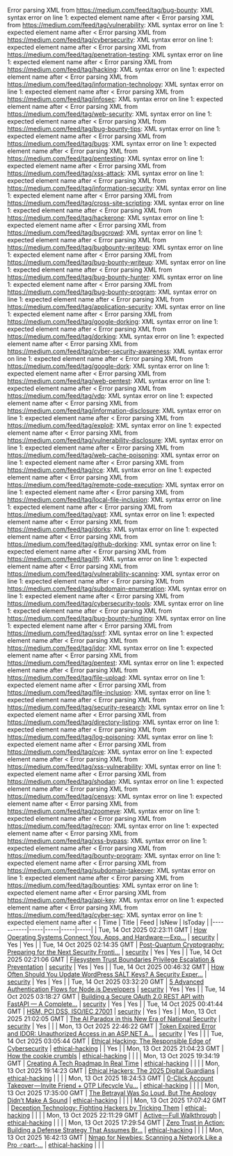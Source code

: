 Error parsing XML from https://medium.com/feed/tag/bug-bounty: XML syntax error on line 1: expected element name after <
Error parsing XML from https://medium.com/feed/tag/vulnerability: XML syntax error on line 1: expected element name after <
Error parsing XML from https://medium.com/feed/tag/cybersecurity: XML syntax error on line 1: expected element name after <
Error parsing XML from https://medium.com/feed/tag/penetration-testing: XML syntax error on line 1: expected element name after <
Error parsing XML from https://medium.com/feed/tag/hacking: XML syntax error on line 1: expected element name after <
Error parsing XML from https://medium.com/feed/tag/information-technology: XML syntax error on line 1: expected element name after <
Error parsing XML from https://medium.com/feed/tag/infosec: XML syntax error on line 1: expected element name after <
Error parsing XML from https://medium.com/feed/tag/web-security: XML syntax error on line 1: expected element name after <
Error parsing XML from https://medium.com/feed/tag/bug-bounty-tips: XML syntax error on line 1: expected element name after <
Error parsing XML from https://medium.com/feed/tag/bugs: XML syntax error on line 1: expected element name after <
Error parsing XML from https://medium.com/feed/tag/pentesting: XML syntax error on line 1: expected element name after <
Error parsing XML from https://medium.com/feed/tag/xss-attack: XML syntax error on line 1: expected element name after <
Error parsing XML from https://medium.com/feed/tag/information-security: XML syntax error on line 1: expected element name after <
Error parsing XML from https://medium.com/feed/tag/cross-site-scripting: XML syntax error on line 1: expected element name after <
Error parsing XML from https://medium.com/feed/tag/hackerone: XML syntax error on line 1: expected element name after <
Error parsing XML from https://medium.com/feed/tag/bugcrowd: XML syntax error on line 1: expected element name after <
Error parsing XML from https://medium.com/feed/tag/bugbounty-writeup: XML syntax error on line 1: expected element name after <
Error parsing XML from https://medium.com/feed/tag/bug-bounty-writeup: XML syntax error on line 1: expected element name after <
Error parsing XML from https://medium.com/feed/tag/bug-bounty-hunter: XML syntax error on line 1: expected element name after <
Error parsing XML from https://medium.com/feed/tag/bug-bounty-program: XML syntax error on line 1: expected element name after <
Error parsing XML from https://medium.com/feed/tag/application-security: XML syntax error on line 1: expected element name after <
Error parsing XML from https://medium.com/feed/tag/google-dorking: XML syntax error on line 1: expected element name after <
Error parsing XML from https://medium.com/feed/tag/dorking: XML syntax error on line 1: expected element name after <
Error parsing XML from https://medium.com/feed/tag/cyber-security-awareness: XML syntax error on line 1: expected element name after <
Error parsing XML from https://medium.com/feed/tag/google-dork: XML syntax error on line 1: expected element name after <
Error parsing XML from https://medium.com/feed/tag/web-pentest: XML syntax error on line 1: expected element name after <
Error parsing XML from https://medium.com/feed/tag/vdp: XML syntax error on line 1: expected element name after <
Error parsing XML from https://medium.com/feed/tag/information-disclosure: XML syntax error on line 1: expected element name after <
Error parsing XML from https://medium.com/feed/tag/exploit: XML syntax error on line 1: expected element name after <
Error parsing XML from https://medium.com/feed/tag/vulnerability-disclosure: XML syntax error on line 1: expected element name after <
Error parsing XML from https://medium.com/feed/tag/web-cache-poisoning: XML syntax error on line 1: expected element name after <
Error parsing XML from https://medium.com/feed/tag/rce: XML syntax error on line 1: expected element name after <
Error parsing XML from https://medium.com/feed/tag/remote-code-execution: XML syntax error on line 1: expected element name after <
Error parsing XML from https://medium.com/feed/tag/local-file-inclusion: XML syntax error on line 1: expected element name after <
Error parsing XML from https://medium.com/feed/tag/vapt: XML syntax error on line 1: expected element name after <
Error parsing XML from https://medium.com/feed/tag/dorks: XML syntax error on line 1: expected element name after <
Error parsing XML from https://medium.com/feed/tag/github-dorking: XML syntax error on line 1: expected element name after <
Error parsing XML from https://medium.com/feed/tag/lfi: XML syntax error on line 1: expected element name after <
Error parsing XML from https://medium.com/feed/tag/vulnerability-scanning: XML syntax error on line 1: expected element name after <
Error parsing XML from https://medium.com/feed/tag/subdomain-enumeration: XML syntax error on line 1: expected element name after <
Error parsing XML from https://medium.com/feed/tag/cybersecurity-tools: XML syntax error on line 1: expected element name after <
Error parsing XML from https://medium.com/feed/tag/bug-bounty-hunting: XML syntax error on line 1: expected element name after <
Error parsing XML from https://medium.com/feed/tag/ssrf: XML syntax error on line 1: expected element name after <
Error parsing XML from https://medium.com/feed/tag/idor: XML syntax error on line 1: expected element name after <
Error parsing XML from https://medium.com/feed/tag/pentest: XML syntax error on line 1: expected element name after <
Error parsing XML from https://medium.com/feed/tag/file-upload: XML syntax error on line 1: expected element name after <
Error parsing XML from https://medium.com/feed/tag/file-inclusion: XML syntax error on line 1: expected element name after <
Error parsing XML from https://medium.com/feed/tag/security-research: XML syntax error on line 1: expected element name after <
Error parsing XML from https://medium.com/feed/tag/directory-listing: XML syntax error on line 1: expected element name after <
Error parsing XML from https://medium.com/feed/tag/log-poisoning: XML syntax error on line 1: expected element name after <
Error parsing XML from https://medium.com/feed/tag/cve: XML syntax error on line 1: expected element name after <
Error parsing XML from https://medium.com/feed/tag/xss-vulnerability: XML syntax error on line 1: expected element name after <
Error parsing XML from https://medium.com/feed/tag/shodan: XML syntax error on line 1: expected element name after <
Error parsing XML from https://medium.com/feed/tag/censys: XML syntax error on line 1: expected element name after <
Error parsing XML from https://medium.com/feed/tag/zoomeye: XML syntax error on line 1: expected element name after <
Error parsing XML from https://medium.com/feed/tag/recon: XML syntax error on line 1: expected element name after <
Error parsing XML from https://medium.com/feed/tag/xss-bypass: XML syntax error on line 1: expected element name after <
Error parsing XML from https://medium.com/feed/tag/bounty-program: XML syntax error on line 1: expected element name after <
Error parsing XML from https://medium.com/feed/tag/subdomain-takeover: XML syntax error on line 1: expected element name after <
Error parsing XML from https://medium.com/feed/tag/bounties: XML syntax error on line 1: expected element name after <
Error parsing XML from https://medium.com/feed/tag/api-key: XML syntax error on line 1: expected element name after <
Error parsing XML from https://medium.com/feed/tag/cyber-sec: XML syntax error on line 1: expected element name after <
| Time | Title | Feed | IsNew | IsToday |
|-----------|-----|-----|-----|-----|
| Tue, 14 Oct 2025 02:23:11 GMT | [How Operating Systems Connect You, Apps, and Hardware — Exp...](https://freedium.cfd/https://medium.com/p/1e87ffa92054) | [security](https://medium.com/feed/tag/security) | Yes | Yes |
| Tue, 14 Oct 2025 02:14:35 GMT | [Post-Quantum Cryptography: Preparing for the Next Security Fronti...](https://freedium.cfd/https://medium.com/p/c69296c63067) | [security](https://medium.com/feed/tag/security) | Yes | Yes |
| Tue, 14 Oct 2025 02:21:06 GMT | [Filesystem Trust Boundaries Privilege Escalation & Preventation](https://freedium.cfd/https://medium.com/p/6f76a8e0604f) | [security](https://medium.com/feed/tag/security) | Yes | Yes |
| Tue, 14 Oct 2025 00:46:32 GMT | [How Often Should You Update WordPress SALT Keys? A Security Exper...](https://freedium.cfd/https://medium.com/p/621ed1cbe1dd) | [security](https://medium.com/feed/tag/security) | Yes | Yes |
| Tue, 14 Oct 2025 03:32:20 GMT | [5 Advanced Authentication Flows for Node.js Developers](https://freedium.cfd/https://medium.com/p/a84610fa602d) | [security](https://medium.com/feed/tag/security) | Yes | Yes |
| Tue, 14 Oct 2025 03:18:27 GMT | [ Building a Secure OAuth 2.0 REST API with FastAPI — A Complete...](https://freedium.cfd/https://medium.com/p/b339e2a3b4e0) | [security](https://medium.com/feed/tag/security) | Yes | Yes |
| Tue, 14 Oct 2025 00:41:44 GMT | [HSM, PCI DSS, ISO/IEC 27001](https://freedium.cfd/https://medium.com/p/f2e6442dc5d7) | [security](https://medium.com/feed/tag/security) | Yes | Yes |
| Mon, 13 Oct 2025 21:02:05 GMT | [The AI Paradox in this New Era of National Security](https://freedium.cfd/https://medium.com/p/9b539b53f5b4) | [security](https://medium.com/feed/tag/security) | Yes |  |
| Mon, 13 Oct 2025 22:46:22 GMT | [Token Expired Error and IDOR: Unauthorized Access in an ASP.NET A...](https://freedium.cfd/https://medium.com/p/70a3f69b10cc) | [security](https://medium.com/feed/tag/security) | Yes |  |
| Tue, 14 Oct 2025 03:05:44 GMT | [Ethical Hacking: The Responsible Edge of Cybersecurity](https://freedium.cfd/https://medium.com/p/9fd09cba2521) | [ethical-hacking](https://medium.com/feed/tag/ethical-hacking) |  | Yes |
| Mon, 13 Oct 2025 21:04:23 GMT | [How the cookie crumbls](https://freedium.cfd/https://medium.com/p/085614ecd0dd) | [ethical-hacking](https://medium.com/feed/tag/ethical-hacking) |  |  |
| Mon, 13 Oct 2025 19:34:19 GMT | [Creating A Tech Roadmap In Real Time](https://freedium.cfd/https://medium.com/p/e076c6b70dd6) | [ethical-hacking](https://medium.com/feed/tag/ethical-hacking) |  |  |
| Mon, 13 Oct 2025 19:14:23 GMT | [Ethical Hackers: The 2025 Digital Guardians](https://freedium.cfd/https://medium.com/p/1b42e4499f89) | [ethical-hacking](https://medium.com/feed/tag/ethical-hacking) |  |  |
| Mon, 13 Oct 2025 18:24:53 GMT | [0-Click Account Takeover — Invite Friend + OTP Lifecycle Vu...](https://freedium.cfd/https://medium.com/p/2c30e8aaa896) | [ethical-hacking](https://medium.com/feed/tag/ethical-hacking) |  |  |
| Mon, 13 Oct 2025 17:35:00 GMT | [The Betrayal Was So Loud, But The Apology Didn’t Make A Sound](https://freedium.cfd/https://medium.com/p/af2d8fa859db) | [ethical-hacking](https://medium.com/feed/tag/ethical-hacking) |  |  |
| Mon, 13 Oct 2025 17:07:42 GMT | [Deception Technology: Fighting Hackers by Tricking Them](https://freedium.cfd/https://medium.com/p/daea3ec5cb4b) | [ethical-hacking](https://medium.com/feed/tag/ethical-hacking) |  |  |
| Mon, 13 Oct 2025 22:11:29 GMT | [Active — Full Walkthrough](https://freedium.cfd/https://medium.com/p/bdc36d1b2adb) | [ethical-hacking](https://medium.com/feed/tag/ethical-hacking) |  |  |
| Mon, 13 Oct 2025 17:29:54 GMT | [Zero Trust in Action: Building a Defense Strategy That Assumes Br...](https://freedium.cfd/https://medium.com/p/7542fbde7ead) | [ethical-hacking](https://medium.com/feed/tag/ethical-hacking) |  |  |
| Mon, 13 Oct 2025 16:42:13 GMT | [Nmap for Newbies: Scanning a Network Like a Pro ️‍♂️part-...](https://freedium.cfd/https://medium.com/p/37108f5e7824) | [ethical-hacking](https://medium.com/feed/tag/ethical-hacking) |  |  |
